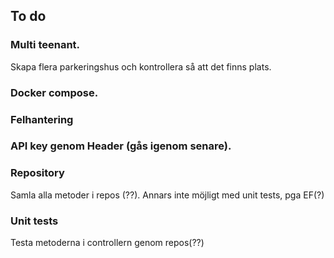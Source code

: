 ## To do



### Multi teenant.
Skapa flera parkeringshus och kontrollera så att det finns plats.

### Docker compose.

### Felhantering

### API key genom Header (gås igenom senare).

### Repository
Samla alla metoder i repos (??). Annars inte möjligt med unit tests, pga EF(?)

### Unit tests
Testa metoderna i controllern genom repos(??)

